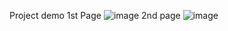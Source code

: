 Project demo
1st Page
![image](https://user-images.githubusercontent.com/31030260/102449700-0d0da180-405f-11eb-93ca-8f643c973ea9.png)
2nd page
![image](https://user-images.githubusercontent.com/31030260/102449612-dafc3f80-405e-11eb-959f-cef51721c0cc.png)



